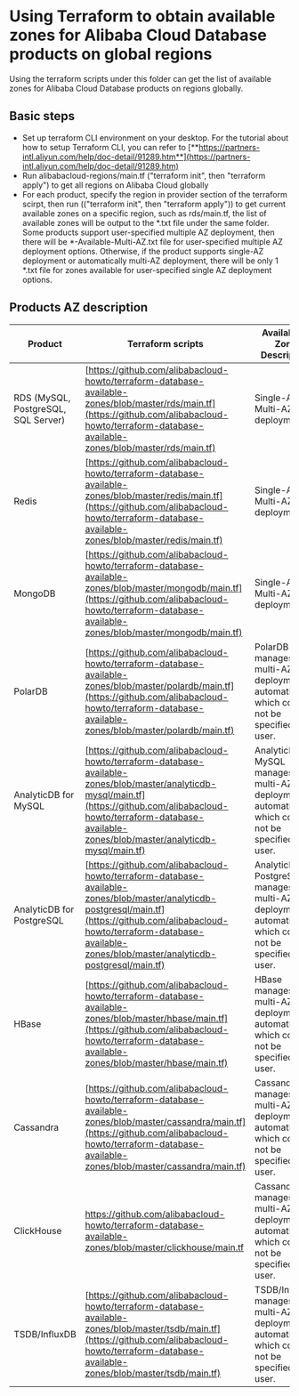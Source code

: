 # Using Terraform to obtain available zones for Alibaba Cloud Database products on global regions

Using the terraform scripts under this folder can get the list of available zones for Alibaba Cloud Database products on regions globally.

## Basic steps

- Set up terraform CLI environment on your desktop. For the tutorial about how to setup Terraform CLI, you can refer to [**https://partners-intl.aliyun.com/help/doc-detail/91289.htm**](https://partners-intl.aliyun.com/help/doc-detail/91289.htm)
- Run alibabacloud-regions/main.tf ("terraform init", then "terraform apply") to get all regions on Alibaba Cloud globally
- For each product, specify the region in provider section of the terraform scirpt, then run (("terraform init", then "terraform apply")) to get current available zones on a specific region, such as rds/main.tf, the list of available zones will be output to the *.txt file under the same folder. Some products support user-specified multiple AZ deployment, then there will be *-Available-Multi-AZ.txt file for user-specified multiple AZ deployment options. Otherwise, if the product supports single-AZ deployment or automatically multi-AZ deployment, there will be only 1 *.txt file for zones available for user-specified single AZ deployment options.



## Products AZ description
| Product | Terraform scripts | Availability Zone Description |
| --- | --- | --- |
| RDS (MySQL, PostgreSQL, SQL Server) | [https://github.com/alibabacloud-howto/terraform-database-available-zones/blob/master/rds/main.tf](https://github.com/alibabacloud-howto/terraform-database-available-zones/blob/master/rds/main.tf) | Single-AZ or Multi-AZ deployment |
| Redis | [https://github.com/alibabacloud-howto/terraform-database-available-zones/blob/master/redis/main.tf](https://github.com/alibabacloud-howto/terraform-database-available-zones/blob/master/redis/main.tf) | Single-AZ or Multi-AZ deployment |
| MongoDB | [https://github.com/alibabacloud-howto/terraform-database-available-zones/blob/master/mongodb/main.tf](https://github.com/alibabacloud-howto/terraform-database-available-zones/blob/master/mongodb/main.tf) | Single-AZ or Multi-AZ deployment |
| PolarDB | [https://github.com/alibabacloud-howto/terraform-database-available-zones/blob/master/polardb/main.tf](https://github.com/alibabacloud-howto/terraform-database-available-zones/blob/master/polardb/main.tf) | PolarDB manages the multi-AZ deployment automatically, which could not be specified by user. |
| AnalyticDB for MySQL | [https://github.com/alibabacloud-howto/terraform-database-available-zones/blob/master/analyticdb-mysql/main.tf](https://github.com/alibabacloud-howto/terraform-database-available-zones/blob/master/analyticdb-mysql/main.tf) | AnalyticDB MySQL manages the multi-AZ deployment automatically, which could not be specified by user. |
| AnalyticDB for PostgreSQL | [https://github.com/alibabacloud-howto/terraform-database-available-zones/blob/master/analyticdb-postgresql/main.tf](https://github.com/alibabacloud-howto/terraform-database-available-zones/blob/master/analyticdb-postgresql/main.tf) | AnalyticDB PostgreSQL manages the multi-AZ deployment automatically, which could not be specified by user. |
| HBase | [https://github.com/alibabacloud-howto/terraform-database-available-zones/blob/master/hbase/main.tf](https://github.com/alibabacloud-howto/terraform-database-available-zones/blob/master/hbase/main.tf) | HBase manages the multi-AZ deployment automatically, which could not be specified by user. |
| Cassandra | [https://github.com/alibabacloud-howto/terraform-database-available-zones/blob/master/cassandra/main.tf](https://github.com/alibabacloud-howto/terraform-database-available-zones/blob/master/cassandra/main.tf) | Cassandra manages the multi-AZ deployment automatically, which could not be specified by user. |
| ClickHouse | https://github.com/alibabacloud-howto/terraform-database-available-zones/blob/master/clickhouse/main.tf | Cassandra manages the multi-AZ deployment automatically, which could not be specified by user. |
| TSDB/InfluxDB | [https://github.com/alibabacloud-howto/terraform-database-available-zones/blob/master/tsdb/main.tf](https://github.com/alibabacloud-howto/terraform-database-available-zones/blob/master/tsdb/main.tf) | TSDB/InfluxDB manages the multi-AZ deployment automatically, which could not be specified by user. |